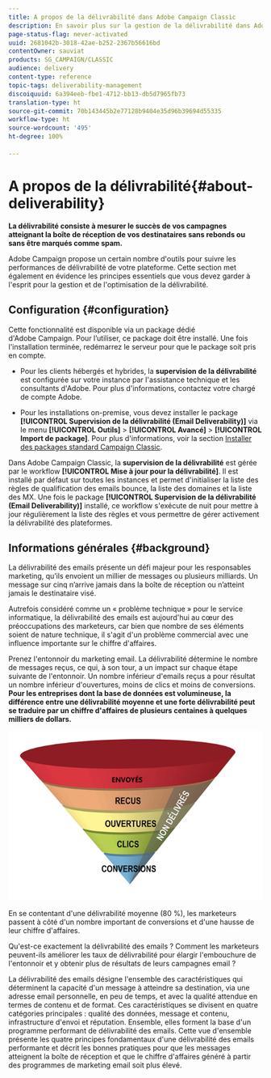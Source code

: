 ```yaml
---
title: A propos de la délivrabilité dans Adobe Campaign Classic
description: En savoir plus sur la gestion de la délivrabilité dans Adobe Campaign Classic.
page-status-flag: never-activated
uuid: 2681042b-3018-42ae-b252-2367b56616bd
contentOwner: sauviat
products: SG_CAMPAIGN/CLASSIC
audience: delivery
content-type: reference
topic-tags: deliverability-management
discoiquuid: 6a394eeb-fbe1-4712-bb13-db5d7965fb73
translation-type: ht
source-git-commit: 70b143445b2e77128b9404e35d96b39694d55335
workflow-type: ht
source-wordcount: '495'
ht-degree: 100%

---
```



# A propos de la délivrabilité{#about-deliverability}

**La délivrabilité consiste à mesurer le succès de vos campagnes atteignant la boîte de réception de vos destinataires sans rebonds ou sans être marqués comme spam.**

Adobe Campaign propose un certain nombre d&#39;outils pour suivre les performances de délivrabilité de votre plateforme. Cette section met également en évidence les principes essentiels que vous devez garder à l&#39;esprit pour la gestion et de l&#39;optimisation de la délivrabilité.

## Configuration {#configuration}

Cette fonctionnalité est disponible via un package dédié d&#39;Adobe Campaign. Pour l’utiliser, ce package doit être installé. Une fois l&#39;installation terminée, redémarrez le serveur pour que le package soit pris en compte.
* Pour les clients hébergés et hybrides, la **supervision de la délivrabilité** est configurée sur votre instance par l&#39;assistance technique et les consultants d&#39;Adobe. Pour plus d&#39;informations, contactez votre chargé de compte Adobe.

* Pour les installations on-premise, vous devez installer le package **[!UICONTROL Supervision de la délivrabilité (Email Deliverability)]** via le menu **[!UICONTROL Outils]** > **[!UICONTROL Avancé]** > **[!UICONTROL Import de package]**. Pour plus d&#39;informations, voir la section [Installer des packages standard Campaign Classic](../../installation/using/installing-campaign-standard-packages.md).

Dans Adobe Campaign Classic, la **supervision de la délivrabilité** est gérée par le workflow **[!UICONTROL Mise à jour pour la délivrabilité]**. Il est installé par défaut sur toutes les instances et permet d&#39;initialiser la liste des règles de qualification des emails bounce, la liste des domaines et la liste des MX. Une fois le package **[!UICONTROL Supervision de la délivrabilité (Email Deliverability)]** installé, ce workflow s&#39;exécute de nuit pour mettre à jour régulièrement la liste des règles et vous permettre de gérer activement la délivrabilité des plateformes.

## Informations générales {#background}

La délivrabilité des emails présente un défi majeur pour les responsables marketing, qu’ils envoient un millier de messages ou plusieurs milliards. Un message sur cinq n’arrive jamais dans la boîte de réception ou n’atteint jamais le destinataire visé.

Autrefois considéré comme un « problème technique » pour le service informatique, la délivrabilité des emails est aujourd&#39;hui au cœur des préoccupations des marketeurs, car bien que nombre de ses éléments soient de nature technique, il s&#39;agit d&#39;un problème commercial avec une influence importante sur le chiffre d&#39;affaires.

Prenez l&#39;entonnoir du marketing email. La délivrabilité détermine le nombre de messages reçus, ce qui, à son tour, a un impact sur chaque étape suivante de l&#39;entonnoir. Un nombre inférieur d&#39;emails reçus a pour résultat un nombre inférieur d&#39;ouvertures, moins de clics et moins de conversions. **Pour les entreprises dont la base de données est volumineuse, la différence entre une délivrabilité moyenne et une forte délivrabilité peut se traduire par un chiffre d&#39;affaires de plusieurs centaines à quelques milliers de dollars.**

![](assets/deliverability_overview_1.png)

En se contentant d&#39;une délivrabilité moyenne (80 %), les marketeurs passent à côté d&#39;un nombre important de conversions et d&#39;une hausse de leur chiffre d&#39;affaires.

Qu&#39;est-ce exactement la délivrabilité des emails ? Comment les marketeurs peuvent-ils améliorer les taux de délivrabilité pour élargir l&#39;embouchure de l&#39;entonnoir et y obtenir plus de résultats de leurs campagnes email ?

La délivrabilité des emails désigne l&#39;ensemble des caractéristiques qui déterminent la capacité d&#39;un message à atteindre sa destination, via une adresse email personnelle, en peu de temps, et avec la qualité attendue en termes de contenu et de format. Ces caractéristiques se divisent en quatre catégories principales : qualité des données, message et contenu, infrastructure d&#39;envoi et réputation. Ensemble, elles forment la base d&#39;un programme performant de délivrabilité des emails. Cette vue d&#39;ensemble présente les quatre principes fondamentaux d&#39;une délivrabilité des emails performante et décrit les bonnes pratiques pour que les messages atteignent la boîte de réception et que le chiffre d&#39;affaires généré à partir des programmes de marketing email soit plus élevé.

<!--![](assets/deliverability_overview_2.png)-->
